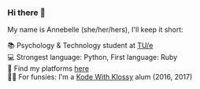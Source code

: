 ### Hi there 👋

My name is Annebelle (she/her/hers), I'll keep it short:  
  
📚 Psychology & Technology student at <a href="http://tue.nl">TU/e</a>  
💻 Strongest language: Python, First language: Ruby  
🔗 Find my platforms <a href="https://annebelleo.github.io">here</a>  
👧🏽 For funsies: I'm a <a href="http://kodewithklossy.com">Kode With Klossy</a> alum (2016, 2017)
<!--
**annebelleo/annebelleo** is a ✨ _special_ ✨ repository because its `README.md` (this file) appears on your GitHub profile.

Here are some ideas to get you started:

- 🔭 I’m currently working on ...
- 🌱 I’m currently learning ...
- 👯 I’m looking to collaborate on ...
- 🤔 I’m looking for help with ...
- 💬 Ask me about ...
- 📫 How to reach me: ...
- 😄 Pronouns: ...
- ⚡ Fun fact: ...
-->

